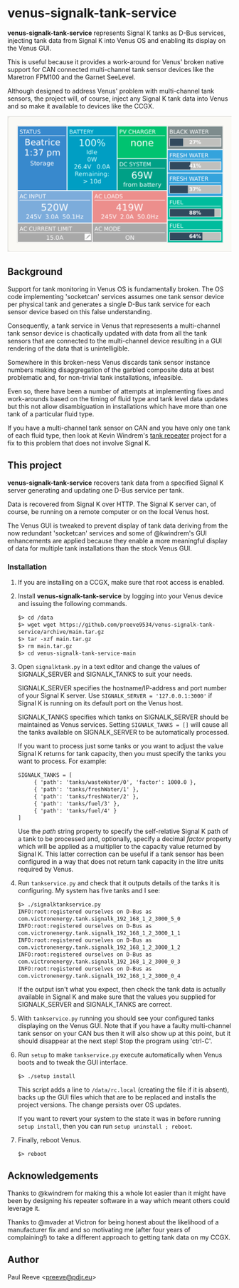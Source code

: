 # venus-signalk-tank-service

__venus-signalk-tank-service__ represents Signal K tanks as D-Bus
services, injecting tank data from Signal K into Venus OS and 
enabling its display on the Venus GUI.

This is useful because it provides a work-around for Venus' broken
native support for CAN connected multi-channel tank sensor devices
like the Maretron FPM100 and the Garnet SeeLevel.

Although designed to address Venus' problem with multi-channel tank
sensors, the project will, of course, inject any Signal K tank data
into Venus and so make it available to devices like the CCGX.

![CCGX tank display](venus.png)

## Background

Support for tank monitoring in Venus OS is fundamentally broken.
The OS code implementing 'socketcan' services assumes one tank sensor
device per physical tank and generates a single D-Bus tank service for
each sensor device based on this false understanding.

Consequently, a tank service in Venus that represesents a multi-channel
tank sensor device is chaotically updated with data from all the tank
sensors that are connected to the multi-channel device resulting in a
GUI rendering of the data that is unintelligible.

Somewhere in this broken-ness Venus discards tank sensor instance
numbers making disaggregation of the garbled composite data at best
problematic and, for non-trivial tank installations, infeasible.

Even so, there have been a number of attempts at implementing fixes
and work-arounds based on the timing of fluid type and tank level
data updates but this not allow disambiguation in installations which
have more than one tank of a particular fluid type.

If you have a multi-channel tank sensor on CAN and you have only one tank
of each fluid type, then look at Kevin Windrem's
[tank repeater](https://github.com/kwindrem/SeeLevel-N2K-Victron-VenusOS)
project for a fix to this problem that does not involve Signal K.

## This project

__venus-signalk-tank-service__ recovers tank data from a specified
Signal K server generating and updating one D-Bus service per tank.

Data is recovered from Signal K over HTTP.
The Signal K server can, of course, be running on a remote computer or
on the local Venus host.

The Venus GUI is tweaked to prevent display of tank data deriving from
the now redundant 'socketcan' services and some of @kwindrem's GUI
enhancements are applied because they enable a more meaningful display
of data for multiple tank installations than the stock Venus GUI.

### Installation

1. If you are installing on a CCGX, make sure that root access is
   enabled.
   
2. Install __venus-signalk-tank-service__ by logging into your Venus
   device and issuing the following commands.
   ```
   $> cd /data
   $> wget wget https://github.com/preeve9534/venus-signalk-tank-service/archive/main.tar.gz
   $> tar -xzf main.tar.gz
   $> rm main.tar.gz
   $> cd venus-signalk-tank-service-main
   ```

3. Open ```signalktank.py``` in a text editor and change the
   values of SIGNALK_SERVER and SIGNALK_TANKS to suit your needs.

   SIGNALK_SERVER specifies the hostname/IP-address and port
   number of your Signal K server.
   Use ```SIGNALK_SERVER = '127.0.0.1:3000'``` if Signal K is
   running on its default port on the Venus host.
   
   SIGNALK_TANKS specifies which tanks on SIGNALK_SERVER should
   be maintained as Venus services.
   Setting ```SIGNALK_TANKS = []``` will cause all the tanks
   available on SIGNALK_SERVER to be automatically processed.
   
   If you want to process just some tanks or you want to adjust the
   value Signal K returns for tank capacity, then you must specify the
   tanks you want to process. For example:
   ```
   SIGNALK_TANKS = [
        { 'path': 'tanks/wasteWater/0', 'factor': 1000.0 },
        { 'path': 'tanks/freshWater/1' },
        { 'path': 'tanks/freshWater/2' },
        { 'path': 'tanks/fuel/3' },
        { 'path': 'tanks/fuel/4' }
   ]
   ```
   
   Use the *path* string property to specify the self-relative Signal K
   path of a tank to be processed and, optionally, specify a decimal
   *factor* property which will be applied as a multiplier to the capacity
   value returned by Signal K.
   This latter correction can be useful if a tank sensor has been
   configured in a way that does not return tank capacity in the litre
   units required by Venus.
   
4. Run ```tankservice.py``` and check that it outputs details of the tanks
   it is configuring. My system has five tanks and I see:
   ```
   $> ./signalktankservice.py 
   INFO:root:registered ourselves on D-Bus as com.victronenergy.tank.signalk_192_168_1_2_3000_5_0
   INFO:root:registered ourselves on D-Bus as com.victronenergy.tank.signalk_192_168_1_2_3000_1_1
   INFO:root:registered ourselves on D-Bus as com.victronenergy.tank.signalk_192_168_1_2_3000_1_2
   INFO:root:registered ourselves on D-Bus as com.victronenergy.tank.signalk_192_168_1_2_3000_0_3
   INFO:root:registered ourselves on D-Bus as com.victronenergy.tank.signalk_192_168_1_2_3000_0_4
   ```
   If the output isn't what you expect, then check the tank data
   is actually available in Signal K and make sure that the values
   you supplied for SIGNALK_SERVER and SIGNALK_TANKS are correct.

5. With ```tankservice.py``` running you should see your configured tanks
   displaying on the Venus GUI.
   Note that if you have a faulty multi-channel tank sensor on your
   CAN bus then it will also show up at this point, but it should
   disappear at the next step!
   Stop the program using 'ctrl-C'.

6. Run ```setup``` to make ```tankservice.py``` execute automatically when
   Venus boots and to tweak the GUI interface.
   ```
   $> ./setup install
   ```
   This script adds a line to ```/data/rc.local``` (creating the file if it
   is absent), backs up the GUI files which that are to be replaced and installs
   the project versions.
   The change persists over OS updates.
   
   If you want to revert your system to the state it was in before running ```setup install```,
   then you can run ```setup uninstall ; reboot```.
   
9. Finally, reboot Venus.
   ```
   $> reboot
   ```

## Acknowledgements

Thanks to @kwindrem for making this a whole lot easier than it might have
been by designing his repeater software in a way which meant others could
leverage it.

Thanks to @mvader at Victron for being honest about the likelihood of a
manufacturer fix and and so motivating me (after four years of complaining!)
to take a different approach to getting tank data on my CCGX.

## Author

Paul Reeve \<<preeve@pdjr.eu>\>
